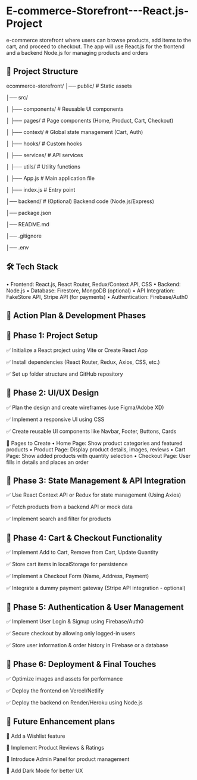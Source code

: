 # E-commerce-Storefront---React.js-Project
e-commerce storefront where users can browse products, add items to the cart, and proceed to checkout. The app will use React.js for the frontend and a backend Node.js for managing products and orders

📂 Project Structure
---------------------
ecommerce-storefront/
│── public/               # Static assets

│── src/

│   ├── components/       # Reusable UI components

│   ├── pages/            # Page components (Home, Product, Cart, Checkout)

│   ├── context/          # Global state management (Cart, Auth)

│   ├── hooks/            # Custom hooks

│   ├── services/         # API services

│   ├── utils/            # Utility functions

│   ├── App.js            # Main application file

│   ├── index.js          # Entry point

│── backend/              # (Optional) Backend code (Node.js/Express)

│── package.json

│── README.md

│── .gitignore

│── .env

🛠 Tech Stack
--------------
• Frontend: React.js, React Router, Redux/Context API, CSS
• Backend: Node.js
• Database: Firestore, MongoDB (optional)
• API Integration: FakeStore API, Stripe API (for payments)
• Authentication: Firebase/Auth0


🎯 Action Plan & Development Phases
------------------------------------

📌 Phase 1: Project Setup
-------------------------
✅ Initialize a React project using Vite or Create React App

✅ Install dependencies (React Router, Redux, Axios, CSS, etc.)

✅ Set up folder structure and GitHub repository

📌 Phase 2: UI/UX Design
-------------------------
✅ Plan the design and create wireframes (use Figma/Adobe XD)

✅ Implement a responsive UI using CSS

✅ Create reusable UI components like Navbar, Footer, Buttons, Cards

🔹 Pages to Create
• Home Page: Show product categories and featured products
• Product Page: Display product details, images, reviews
• Cart Page: Show added products with quantity selection
• Checkout Page: User fills in details and places an order

📌 Phase 3: State Management & API Integration
----------------------------------------------
✅ Use React Context API or Redux for state management (Using Axios)

✅ Fetch products from a backend API or mock data

✅ Implement search and filter for products

📌 Phase 4: Cart & Checkout Functionality
------------------------------------------
✅ Implement Add to Cart, Remove from Cart, Update Quantity

✅ Store cart items in localStorage for persistence

✅ Implement a Checkout Form (Name, Address, Payment)

✅ Integrate a dummy payment gateway (Stripe API integration - optional)

📌 Phase 5: Authentication & User Management
--------------------------------------------
✅ Implement User Login & Signup using Firebase/Auth0

✅ Secure checkout by allowing only logged-in users

✅ Store user information & order history in Firebase or a database

📌 Phase 6: Deployment & Final Touches
---------------------------------------
✅ Optimize images and assets for performance

✅ Deploy the frontend on Vercel/Netlify

✅ Deploy the backend on Render/Heroku using Node.js

📌 Future Enhancement plans
----------------------------
🔹 Add a Wishlist feature

🔹 Implement Product Reviews & Ratings

🔹 Introduce Admin Panel for product management

🔹 Add Dark Mode for better UX

